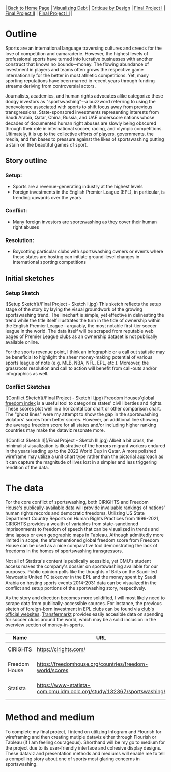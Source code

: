 | [Back to Home Page](https://ecardina.github.io/Data-Viz-Portfolio-Cardinal/) | [Visualizing Debt](https://ecardina.github.io/Data-Viz-Portfolio-Cardinal/visualizing-government-debt) | [Critique by Design](https://ecardina.github.io/Data-Viz-Portfolio-Cardinal/critique-by-design) | [Final Project I](https://ecardina.github.io/Data-Viz-Portfolio-Cardinal/final-project-part-one) | [Final Project II](https://ecardina.github.io/Data-Viz-Portfolio-Cardinal/final-project-part-two) | [Final Project III](https://ecardina.github.io/Data-Viz-Portfolio-Cardinal/final-project-part-three) |

# Outline
Sports are an international language traversing cultures and creeds for the love of competition and camaraderie. However, the highest levels of professional sports have turned into lucrative businesses with another construct that knows no bounds--money. The flowing abundance of investment in players and teams often grows the respective game internationally for the better in most athletic competitions. Yet, many sporting reputations have been marred in recent years through funding streams deriving from controversial actors.

Journalists, academics, and human rights advocates alike categorize these dodgy investors as "sportswashing"--a buzzword referring to using the benevolence associated with sports to shift focus away from previous transgressions. State-sponsored investments representing interests from Saudi Arabia, Qatar, China, Russia, and UAE underscore nations whose decades of documented human right abuses are slowly being obscured through their role in international soccer, racing, and olympic competitions. Ultimately, it is up to the collective efforts of players, governments, the media, and fan bases to pressure against the likes of sportswashing putting a stain on the beautiful games of sport. 

## Story outline
### **Setup:** 
- Sports are a revenue-generating industry at the highest levels 
- Foreign investments in the English Premier League (EPL), in particular, is trending upwards over the years
### **Conflict:** 
- Many foreign investors are sportswashing as they cover their human right abuses 
### **Resolution:** 
- Boycotting particular clubs with sportswashing owners or events where these states are hosting can initiate ground-level changes in international sporting competitions

## Initial sketches
### Setup Sketch
![Setup Sketch](/Final Project - Sketch I.jpg)
This sketch reflects the setup stage of the story by laying the visual groundwork of the growing sportswashing trend. The linechart is simple, yet effective in delineating the trend while the title itself illustrates the turn in the tide of ownership within the English Premier League--arguably, the most notable first-tier soccer league in the world. The data itself will be scraped from reputable web pages of Premier League clubs as an ownership dataset is not publically available online. 

For the sports revenue point, I think an infographic or a call out statistic may be beneficial to highlight the sheer money-making potential of various sports league of note (e.g. MLB, NBA, NFL, EPL, etc.). Moreover, the grassroots resolution and call to action will benefit from call-outs and/or infographics as well. 

### Conflict Sketches
![Conflict Sketch](/Final Project - Sketch II.jpg)
Freedom Houses'[global freedom index](https://freedomhouse.org/countries/freedom-world/scores) is a useful tool to categorize states' civil liberties and rights. These scores plot well in a horizontal bar chart or other comparison chart. The "ghost lines" were my attempt to show the gap in the sportswashing violators' scores from better scores. However, an additional line showing the average freedom score for all states and/or including higher ranking countries may make the dataviz resonate more.  

![Conflict Sketch II](/Final Project - Sketch III.jpg)
Albeit a bit crass, the minimalist visualization is illustrative of the horrors migrant workers endured in the years leading up to the 2022 World Cup in Qatar. A more polished wireframe may utilize a unit chart type rather than the pictorial approach as it can capture the magnitude of lives lost in a simpler and less triggering rendition of the data. 

# The data
For the core conflict of sportswashing, both CIRIGHTS and Freedom House's publically-available data will provide invaluable rankings of nations' human rights records and democratic freedoms. Utilizing US State Department Country Reports on Human Rights Practices from 1999-2021, CIRIGHTS provides a wealth of variables from state-sanctioned imprisonments to freedom of speech that can be visualized in trends and time lapses or even geographic maps in Tableau. Although admittedly more limited in scope, the aforementioned global freedom score from Freedom House can be used as a nice comparative tool demonstrating the lack of freedoms in the homes of sportswashing transgressors. 

Not all of Statista's content is publically acessible, yet CMU's student access makes the company's dossier on sportswashing available for our purposes. Public opinion polls like the thoughts of Brits on the Saudi-led Newcastle United FC takeover in the EPL and the money spent by Saudi Arabia on hosting sports events 2014-2031 data can be visualized in the conflict and setup portions of the sportwashing story, respectively. 

As the story and direction becomes more solidified, I will most likely need to scrape data from publically-accessible sources. For instance, the previous sketch of foreign-born investment in EPL clubs can be found via [club's official websites](https://www.tottenhamhotspur.com/the-club/investor-relations/shareholder-information/). [Transfermarkt](https://www.transfermarkt.us/premier-league/einnahmenausgaben/wettbewerb/GB1) provides easily accesible data on spending for soccer clubs around the world, which may be a solid inclusion in the overview section of money-in-sports.

| Name | URL | Description |
|------|-----|-------------|
|  CIRIGHTS  | https://cirights.com/  |   Human Rights Report Card        |
|  Freedom House |  https://freedomhouse.org/countries/freedom-world/scores   |     Global Freedom Score      |
|   Statista   |  https://www-statista-com.cmu.idm.oclc.org/study/132367/sportswashing/  |   Various Sportswashing Data    |

# Method and medium
To complete my final project, I intend on utilizing Infogram and Flourish for wireframing and then creating mutiple dataviz either through Flourish or Tableau (if I am feeling courageous). Shorthand will be my go to medium for the project due to its user-friendly interface and cohesive display designs. These dataviz and presentation methods and mediums will enable me to tell a compelling story about one of sports most glaring concerns in sportswashing. 

